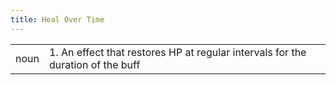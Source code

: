 ```yaml
---
title: Heal Over Time
---
```

| | |
| --- | --- |
| noun | 1.  	An effect that restores HP at regular intervals for the duration of the buff	|

